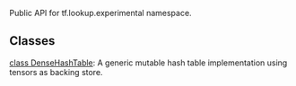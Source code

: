 
Public API for tf.lookup.experimental namespace.
## Classes
[class DenseHashTable](https://www.tensorflow.org/api_docs/python/tf/lookup/experimental/DenseHashTable): A generic mutable hash table implementation using tensors as backing store.

